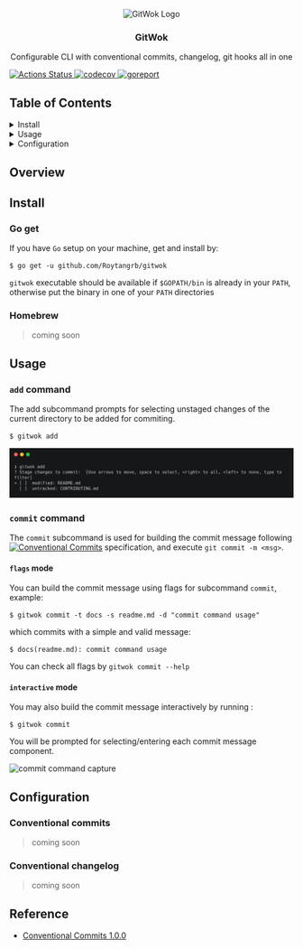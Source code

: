 <p align="center">
  <img alt="GitWok Logo" src="" width="140" height="140" />
  <h3 align="center">GitWok</h3>
  <p align="center">Configurable CLI with conventional commits, changelog, git hooks all in one</p>
</p>

<p>
  <a href="https://github.com/Roytangrb/gitwok/actions">
    <img alt="Actions Status" src="https://github.com/Roytangrb/gitwok/workflows/CI/badge.svg" />
  </a>
  <a href="https://codecov.io/gh/Roytangrb/gitwok">
    <img alt="codecov" src="https://codecov.io/gh/Roytangrb/gitwok/branch/main/graph/badge.svg" />
  </a>
  <a href="https://goreportcard.com/report/github.com/Roytangrb/gitwok">
    <img alt="goreport" src="https://goreportcard.com/badge/github.com/Roytangrb/gitwok" />
  </a>
</p>

## Table of Contents
<details>
<summary>Install</summary>

- [Go get](#go-get)
- [Homebrew](#homebrew)

</details>

<details>
<summary>Usage</summary>

- [`add` command](#add-command)
- [`commit` command](#commit-command)

</details>

<details>
<summary>Configuration</summary>

- [Conventional commits](#conventional-commits)
- [Conventional changelog](#conventional-changelog)

</details>

## Overview

## Install

### Go get
If you have `Go` setup on your machine, get and install by:
```
$ go get -u github.com/Roytangrb/gitwok
```
`gitwok` executable should be available if `$GOPATH/bin` is already in your `PATH`, otherwise put the binary in one of your `PATH` directories

### Homebrew

> coming soon

## Usage

### `add` command

The add subcommand prompts for selecting unstaged changes of the current directory to be added for commiting.
```
$ gitwok add
```
![add command capture](docs/images/add.png)

### `commit` command

The `commit` subcommand is used for building the commit message following <a href="https://www.conventionalcommits.org/en/v1.0.0/" target="_blank"><img alt="Conventional Commits" src="https://img.shields.io/badge/Conventional%20Commits-1.0.0-yellow.svg" /></a> specification, and execute `git commit -m <msg>`.

#### `flags` mode

You can build the commit message using flags for subcommand `commit`, example: 
```
$ gitwok commit -t docs -s readme.md -d "commit command usage"
```
which commits with a simple and valid message:
```
$ docs(readme.md): commit command usage
```
You can check all flags by `gitwok commit --help`

#### `interactive` mode

You may also build the commit message interactively by running :
```
$ gitwok commit
````
You will be prompted for selecting/entering each commit message component.

![commit command capture](docs/images/commit.png)

## Configuration

### Conventional commits

> coming soon

### Conventional changelog

> coming soon

## Reference
* [Conventional Commits 1.0.0](https://www.conventionalcommits.org/en/v1.0.0/)